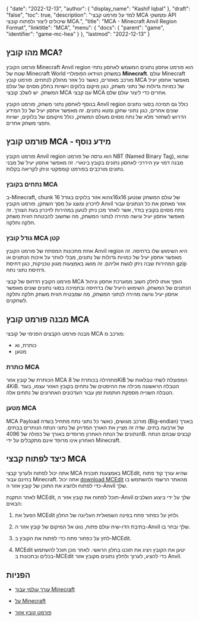 {
  "date": "2022-12-13",
  "author": {
    "display_name": "Kashif Iqbal"
},
  "draft": "false",
  "toc": true,
  "description": "למד על פורמט קבצי MCA וממשקי API שיכולים ליצור ולפתוח קובצי MCA.",
  "title": "MCA - Minecraft Anvil Region Format",
  "linktitle": "MCA",
  "menu": {
    "docs": {
      "parent": "game",
      "identifier": "game-mc-hea"
}
},
  "lastmod": "2022-12-13"
}

## מהו קובץ MCA?

פורמט הקובץ Minecraft Anvil region הוא פורמט אחסון נתונים המשמש לאחסון נתחי שטח של Minecraft World במשחק הווידאו הפופולרי **Minecraft**. עולם Minecraft מורכב מאזורים, כאשר כל אזור מחולק לנתחים. פורמט קובץ MCA מאפשר אחסון יעיל של כמויות גדולות של נתוני משחק, כגון מיקום בלוקים וישויות בחלק מסוים של עולם המשחק. יש לשלב קובצי MCA עם קבצי MCA אחרים כדי ליצור עולם שלם.

בנוסף לאחסון נתוני משחק, פורמט הקובץ Anvil region כולל גם תמיכה בסוגי נתונים שונים אחרים, כגון נתוני שחקן ומטא נתונים. זה מאפשר אחסון יעיל של כל המידע הדרוש לשחזור מלא של נתח מסוים מעולם המשחק, כולל מיקומם של בלוקים, ישויות וחפצי משחק אחרים.

## פורמט קובץ MCA - מידע נוסף

פורמט הקובץ Anvil region הוא גרסה של פורמט NBT (Named Binary Tag), שהוא מבנה דמוי עץ היררכי לאחסון נתונים בקובץ בינארי. זה מאפשר אחסון יעיל של מבני נתונים מורכבים בפורמט קומפקטי וניתן לקריאה בקלות.

### נתחים בקובץ MCA

ב-Minecraft, chunk הוא אזור בלוקים בגודל 16x16x16 של עולם המשחק שנטען לזיכרון ומוצג על מסך השחקן. פורמט הקובץ Anvil אזור מאחסן את כל הנתונים עבור נתח מסוים בקובץ בודד, אשר לאחר מכן ניתן לטעון במהירות לזיכרון בעת הצורך. זה מאפשר אחסון יעיל וגישה מהירה לנתוני המשחק, מה שחשוב להבטחת חווית משחק חלקה וחלקה.

### גודל קובץ MCA קטן

אחת מתכונות המפתח של פורמט הקובץ Anvil region היא השימוש שלו בדחיסה. זה מאפשר אחסון יעיל של כמויות גדולות של נתונים, מבלי לוותר על איכות הנתונים או המהירות שבה ניתן לגשת אליהם. זה מושג באמצעות מגוון טכניקות, כגון דחיסת gzip ודחיסת נתוני נתח.

פורמט הקובץ הדחוס של קבצי MCA הופך אותו לחלק חשוב ממערכת אחסון וניהול הנתונים של המשחק. השימוש היעיל שלו בדחיסה ובתמיכה בסוגי נתונים שונים מאפשר אחסון יעיל וגישה מהירה לנתוני המשחק, מה שמבטיח חווית משחק חלקה וחלקה לשחקנים.

## מבנה פורמט קובץ MCA

מבנה פורמט הקבצים הפנימי של קובצי MCA מורכב מ:
 * כותרת, וא
 * מטען

### כותרת MCA

הכותרת של קובץ אזור MCA מתחילה בכותרת של 8KiB המפוצלת לשתי טבלאות של 4KiB. הטבלה הראשונה מכילה את ההיסטים של נתחים בקובץ האזור עצמו, בעוד הטבלה השנייה מספקת חותמות זמן עבור העדכונים האחרונים של נתחים אלה.

### מטען MCA

MCA Payload מורכב מגושים, כאשר כל נתוני נתח מתחיל בשדה (Big-endian) באורך של ארבעה בתים. שדה זה מציין את האורך המדויק של נתוני הנתח הנותרים בבתים. הנתונים של הנתח האחרון מרופדים באורך של כפולה של 4096B. קבצים שבהם הנתח האחרון אינו מרופד אינם מתקבלים על ידי Minecraft.

## כיצד לפתוח קבצי MCA

אתה יכול לפתוח ולערוך קבצי MCA באמצעות תוכנית MCEdit, שהיא עורך קוד פתוח בחינם עבור Minecraft. אתה יכול [download MCEdit](https://www.mcedit.net/) מהאתר הרשמי ולהשתמש בו כדי לפתוח ולהציג את התוכן של קובץ אזור ה-Anvil שלך.

לאחר התקנת MCEdit, תוכל לפתוח את קובץ אזור ה-Anvil שלך על ידי ביצוע השלבים הבאים:

 1. הפעל את MCEdit ולחץ על כפתור פתח בפינה השמאלית העליונה של החלון.

 1. בתיבת הדו-שיח עולם פתוח, נווט אל המיקום של קובץ אזור ה-Anvil שלך ובחר בו.

 1. לחץ על כפתור פתח כדי לפתוח את הקובץ ב-MCEdit.

 1. MCEdit יטען את הקובץ ויציג את תוכנו בחלון הראשי. לאחר מכן תוכל להשתמש בכלים ובתכונות ב-MCEdit כדי להציג, לערוך ולחלץ נתונים מקובץ אזור Anvil.

## הפניות

* [עורך עולמי עבור Minecraft](https://www.mcedit.net/)

* [על Minecraft](https://www.minecraft.net/)

* [פורמט קובץ אזור](https://minecraft.wiki/w/Region_file_format)



